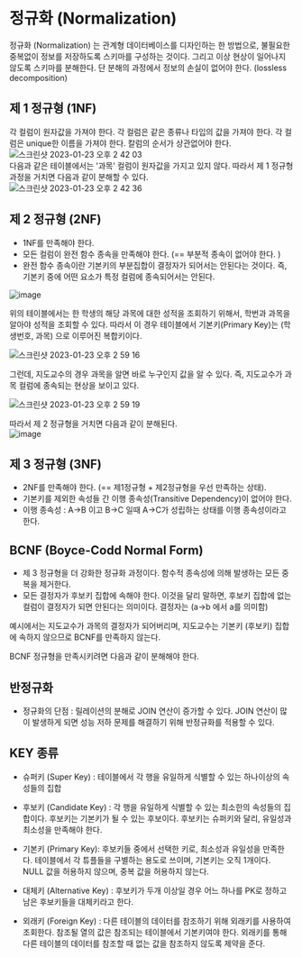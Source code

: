 # 정규화 (Normalization)  

정규화 (Normalization) 는 관계형 데이터베이스를 디자인하는 한 방법으로, 불필요한 중복없이 정보를 저장하도록 스키마를 구성하는 것이다. 
그리고 이상 현상이 일어나지 않도록 스키마를 분해한다. 단 분해의 과정에서 정보의 손실이 없어야 한다. (lossless decomposition) 
  

## 제 1 정규형 (1NF) 

각 컬럼이 원자값을 가져야 한다. 
각 컬럼은 같은 종류나 타입의 값을 가져야 한다. 
각 컬럼은 unique한 이름을 가져야 한다. 
칼럼의 순서가 상관없어야 한다.
![스크린샷 2023-01-23 오후 2 42 03](https://user-images.githubusercontent.com/41604678/213973392-b4389585-817f-44fd-9fe5-d0eda3f4bd79.png)  
다음과 같은 테이블에서는 '과목' 컬럼이 원자값을 가지고 있지 않다. 따라서 제 1 정규형 과정을 거치면 다음과 같이 분해할 수 있다.   
![스크린샷 2023-01-23 오후 2 42 36](https://user-images.githubusercontent.com/41604678/213973408-be5a38ed-ffaf-4993-9df8-a8371fe4d1ed.png)

## 제 2 정규형 (2NF)

* 1NF를 만족해야 한다. 
* 모든 컬럼이 완전 함수 종속을 만족해야 한다. (== 부분적 종속이 없어야 한다. )
* 완전 함수 종속이란 기본키의 부분집합이 결정자가 되어서는 안된다는 것이다. 즉, 기본키 중에 어떤 요소가 특정 컬럼에 종속되어서는 안된다.

![image](https://user-images.githubusercontent.com/41604678/213974691-1042b503-49e2-4de3-9869-6f8b09160426.png)

위의 테이블에서는 한 학생의 해당 과목에 대한 성적을 조회하기 위해서, 학번과 과목을 알아야 성적을 조회할 수 있다. 따라서 이 경우 테이블에서 기본키(Primary Key)는 (학생번호, 과목) 으로 이루어진 복합키이다. 

![스크린샷 2023-01-23 오후 2 59 16](https://user-images.githubusercontent.com/41604678/213974775-e267b719-b979-4e7c-ab9a-0dc32562341c.png)

그런데, 지도교수의 경우 과목을 알면 바로 누구인지 값을 알 수 있다. 즉, 지도교수가 과목 컬럼에 종속되는 현상을 보이고 있다. 

![스크린샷 2023-01-23 오후 2 59 19](https://user-images.githubusercontent.com/41604678/213974770-8c42d5ee-b005-4c71-a0bd-44589a582ac6.png)

따라서 제 2 정규형을 거치면 다음과 같이 분해된다.  
![image](https://user-images.githubusercontent.com/41604678/213974875-ecc235bb-f0a0-45db-83c5-db4db26d5ede.png)
  

## 제 3 정규형 (3NF)

* 2NF를 만족해야 한다. (== 제1정규형 + 제2정규형을 우선 만족하는 상태). 
* 기본키를 제외한 속성들 간 이행 종속성(Transitive Dependency)이 없어야 한다. 
* 이행 종속성 : A→B 이고 B→C 일때 A→C가 성립하는 상태를 이행 종속성이라고 한다.  



## BCNF (Boyce-Codd Normal Form)

* 제 3 정규형을 더 강화한 정규화 과정이다. 함수적 종속성에 의해 발생하는 모든 중복을 제거한다.  
* 모든 결정자가 후보키 집합에 속해야 한다. 이것을 달리 말하면, 후보키 집합에 없는 컬럼이 결정자가 되면 안된다는 의미이다. 결정자는 (a→b 에서 a를 의미함)
  
예시에서는 지도교수가 과목의 결정자가 되어버리며, 지도교수는 기본키 (후보키) 집합에 속하지 않으므로 BCNF를 만족하지 않는다. 

BCNF 정규형을 만족시키려면 다음과 같이 분해해야 한다. 

## 반정규화 

* 정규화의 단점 : 릴레이션의 분해로 JOIN 연산이 증가할 수 있다. JOIN 연산이 많이 발생하게 되면 성능 저하 문제를 해결하기 위해 반정규화를 적용할 수 있다.

## KEY 종류 

* 슈퍼키 (Super Key) : 테이블에서 각 행을 유일하게 식별할 수 있는 하나이상의 속성들의 집합  

* 후보키 (Candidate Key) : 각 행을 유일하게 식별할 수 있는 최소한의 속성들의 집합이다. 후보키는 기본키가 될 수 있는 후보이다. 후보키는 슈퍼키와 달리, 유일성과 최소성을 만족해야 한다.   

* 기본키 (Primary Key): 후보키들 중에서 선택한 키로, 최소성과 유일성을 만족한다. 테이블에서 각 튜플들을 구별하는 용도로 쓰이며, 기본키는 오직 1개이다. NULL 값을 허용하지 않으며, 중복 값을 허용하지 않는다.   

* 대체키 (Alternative Key) : 후보키가 두개 이상일 경우 어느 하나를 PK로 정하고 남은 후보키들을 대체키라고 한다.   

* 외래키 (Foreign Key) : 다른 테이블의 데이터를 참조하기 위해 외래키를 사용하여 조회한다. 참조될 열의 값은 참조되는 테이블에서 기본키여야 한다. 외래키를 통해 다른 테이블의 데이터를 참조할 때 없는 값을 참조하지 않도록 제약을 준다.  
